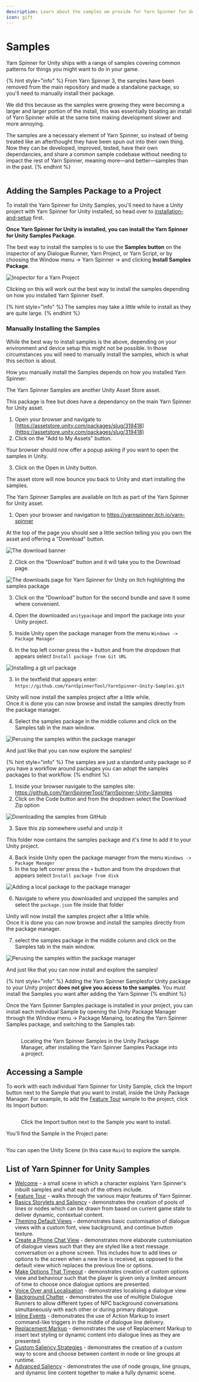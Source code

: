 ```yaml
---
description: Learn about the samples we provide for Yarn Spinner for Unity.
icon: gift
---
```


# Samples

Yarn Spinner for Unity ships with a range of samples covering common patterns for things you might want to do in your game.

{% hint style="info" %}
From Yarn Spinner 3, the samples have been removed from the main repository and made a standalone package, so you'll need to manually install their package.

We did this because as the samples were growing they were becoming a larger and larger portion of the install, this was essentially bloating an install of Yarn Spinner while at the same time making development slower and more annoying.

The samples are a necessary element of Yarn Spinner, so instead of being treated like an afterthought they have been spun out into their own thing. Now they can be developed, improved, tested, have their own dependancies, and share a common sample codebase without needing to impact the rest of Yarn Spinner, meaning more—and better—samples than in the past.
{% endhint %}

<figure><img src="../../.gitbook/assets/welcome.png" alt=""><figcaption></figcaption></figure>

## Adding the Samples Package to a Project

To install the Yarn Spinner for Unity Samples, you'll need to have a Unity project with Yarn Spinner for Unity installed, so head over to [installation-and-setup](../installation-and-setup/ "mention") first.

**Once** **Yarn Spinner for Unity is installed, you can install the Yarn Spinner for Unity Samples Package**.

The best way to install the samples is to use the **Samples button** on the inspector of any Dialogue Runner, Yarn Project, or Yarn Script, or by choosing the Window menu -> Yarn Spinner -> and clicking **Install Samples Package**.

![Inspector for a Yarn Project](../../.gitbook/assets/ism-01.png)

Clicking on this will work out the best way to install the samples depending on how you installed Yarn Spinner itself.

{% hint style="info" %}
The samples may take a little while to install as they are quite large.
{% endhint %}

### Manually Installing the Samples

While the best way to install samples is the above, depending on your environment and device setup this might not be possible. In those circumstances you will need to manually install the samples, which is what this section is about.

How you manually install the Samples depends on how you installed Yarn Spinner:

The Yarn Spinner Samples are another Unity Asset Store asset.

This package is free but does have a dependancy on the main Yarn Spinner for Unity asset.

1. Open your browser and navigate to [https://assetstore.unity.com/packages/slug/319418](https://assetstore.unity.com/packages/slug/319418)
2. Click on the "Add to My Assets" button.

Your browser should now offer a popup asking if you want to open the samples in Unity.

3. Click on the Open in Unity button.

The asset store will now bounce you back to Unity and start installing the samples.

The Yarn Spinner Samples are available on Itch as part of the Yarn Spinner for Unity asset.

1. Open your browser and navigation to https://yarnspinner.itch.io/yarn-spinner

At the top of the page you should see a little section telling you you own the asset and offering a "Download" button.

![The download banner](../../.gitbook/assets/ism-05.png)

2. Click on the "Download" button and it will take you to the Download page.

![The downloads page for Yarn Spinner for Unity on Itch highlighting the samples package](../../.gitbook/assets/ism-06.png)

3. Click on the "Download" button for the second bundle and save it some where convenient.
4. Open the downloaded `unitypackage` and import the package into your Unity project.



1. Inside Unity open the package manager from the menu `Windows -> Package Manager`
2. In the top left corner press the `+` button and from the dropdown that appears select `Install package from Git URL`

![Installing a git url package](../../.gitbook/assets/ism-07.png)

3. In the textfield that appears enter: `https://github.com/YarnSpinnerTool/YarnSpinner-Unity-Samples.git`

Unity will now install the samples project after a little while.\
Once it is done you can now browse and install the samples directly from the package manager.

4. Select the samples package in the middle column and click on the Samples tab in the main window.

![Perusing the samples within the package manager](../../.gitbook/assets/ism-04.png)

And just like that you can now explore the samples!

{% hint style="info" %}
The samples are just a standard unity package so if you have a workflow around packages you can adopt the samples packages to that workflow.
{% endhint %}

1. Inside your browser navigate to the samples site: https://github.com/YarnSpinnerTool/YarnSpinner-Unity-Samples
2. Click on the Code button and from the dropdown select the Download Zip option

![Downloading the samples from GitHub](../../.gitbook/assets/ism-02.png)

3. Save this zip somewhere useful and unzip it

This folder now contains the samples package and it's time to add it to your Unity project.

4. Back inside Unity open the package manager from the menu `Windows -> Package Manager`
5. In the top left corner press the `+` button and from the dropdown that appears select `Install package from disk`

![Adding a local package to the package manager](../../.gitbook/assets/ism-03.png)

6. Navigate to where you downloaded and unzipped the samples and select the `package.json` file inside that folder

Unity will now install the samples project after a little while.\
Once it is done you can now browse and install the samples directly from the package manager.

7. select the samples package in the middle column and click on the Samples tab in the main window.

![Perusing the samples within the package manager](../../.gitbook/assets/ism-04.png)

And just like that you can now install and explore the samples!

{% hint style="info" %}
Adding the Yarn Spinner Samplesfor Unity package to your Unity project **does not give you access to the samples**. You must install the Samples you want after adding the Yarn Spinner
{% endhint %}

Once the Yarn Spinner Samples package is installed in your project, you can install each individual Sample by opening the Unity Package Manager through the Window menu -> Package Manaing, locating the Yarn Spinner Samples package, and switching to the Samples tab:

<figure><img src="../../.gitbook/assets/Screenshot 2025-05-15 at 5.18.37 pm.png" alt=""><figcaption><p>Locating the Yarn Spinner Samples in the Unity Package Manager, after installing the Yarn Spinner Samples Package into a project.</p></figcaption></figure>

## Accessing a Sample

To work with each individual Yarn Spinner for Unity Sample, click the Import button next to the Sample that you want to install, inside the Unity Package Manager. For example, to add the [Feature Tour](feature-tour.md) sample to the project, click its Import button:

<figure><img src="../../.gitbook/assets/Screenshot 2025-05-15 at 5.22.23 pm.png" alt=""><figcaption><p>Click the Import button next to the Sample you want to install.</p></figcaption></figure>

You'll find the Sample in the Project pane:

<figure><img src="../../.gitbook/assets/Screenshot 2025-05-15 at 5.26.40 pm.png" alt=""><figcaption></figcaption></figure>

You can open the Unity Scene (in this case `Main`) to explore the sample.

## List of Yarn Spinner for Unity Samples

* [Welcome](intro.md) - a small scene in which a character explains Yarn Spinner's inbuilt samples and what each of the others include.
* [Feature Tour](feature-tour.md) - walks through the various major features of Yarn Spinner.
* [Basics Storylets and Saliency](storylets-and-saliency/basics-storylets-and-saliency.md) - demonstrates the creation of pools of lines or nodes which can be drawn from based on current game state to deliver dynamic, contextual content.
* [Theming Default Views](theming-default-views.md) - demonstrates basic customisation of dialogue views with a custom font, view background, and continue button texture.
* [Create a Phone Chat View](page-1.md) - demonstrates more elaborate customisation of dialogue views such that they are styled like a text message conversation on a phone screen. This includes how to add lines or options to the screen when a new line is received, as opposed to the default view which replaces the previous line or options.
* [Make Options That Timeout](make-options-timeout.md) - demonstrates creation of custom options view and behaviour such that the player is given only a limited amount of time to choose once dialogue options are presented.
* [Voice Over and Localisation](sample-guide-voice-over-and-localisation.md) - demonstrates localising a dialogue view
* [Background Chatter](background-chatter.md) - demonstrates the use of multiple Dialogue Runners to allow different types of NPC background conversations simultaneously with each other or during primary dialogue.
* [Inline Events](inline-events.md) - demonstrates the use of Action Markup to insert command-like triggers in the middle of dialogue line delivery.
* [Replacement Markup](replacement-markup.md) - demonstrates the use of Replacement Markup to insert text styling or dynamic content into dialogue lines as they are presented.
* [Custom Saliency Strategies](storylets-and-saliency/custom-saliency-strategies.md) - demonstrates the creation of a custom way to score and choose between content in node or line groups at runtime.
* [Advanced Saliency](storylets-and-saliency/advanced-saliency.md) - demonstrates the use of node groups, line groups, and dynamic line content together to make a fully dynamic scene.

